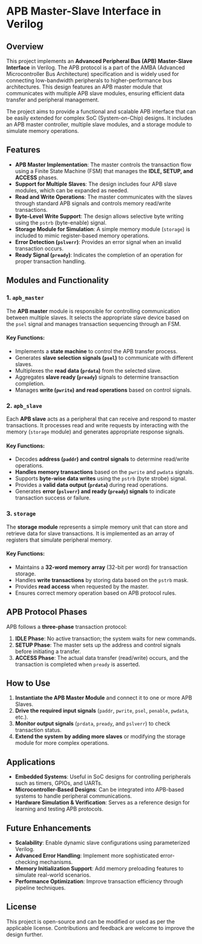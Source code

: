 # APB Master-Slave Interface in Verilog

## Overview
This project implements an **Advanced Peripheral Bus (APB) Master-Slave Interface** in Verilog. The APB protocol is a part of the AMBA (Advanced Microcontroller Bus Architecture) specification and is widely used for connecting low-bandwidth peripherals to higher-performance bus architectures. This design features an APB master module that communicates with multiple APB slave modules, ensuring efficient data transfer and peripheral management.

The project aims to provide a functional and scalable APB interface that can be easily extended for complex SoC (System-on-Chip) designs. It includes an APB master controller, multiple slave modules, and a storage module to simulate memory operations.

## Features
- **APB Master Implementation**: The master controls the transaction flow using a Finite State Machine (FSM) that manages the **IDLE, SETUP, and ACCESS** phases.
- **Support for Multiple Slaves**: The design includes four APB slave modules, which can be expanded as needed.
- **Read and Write Operations**: The master communicates with the slaves through standard APB signals and controls memory read/write transactions.
- **Byte-Level Write Support**: The design allows selective byte writing using the `pstrb` (byte-enable) signal.
- **Storage Module for Simulation**: A simple memory module (`storage`) is included to mimic register-based memory operations.
- **Error Detection (`pslverr`)**: Provides an error signal when an invalid transaction occurs.
- **Ready Signal (`pready`)**: Indicates the completion of an operation for proper transaction handling.

## Modules and Functionality
### 1. `apb_master`
The **APB master** module is responsible for controlling communication between multiple slaves. It selects the appropriate slave device based on the `psel` signal and manages transaction sequencing through an FSM.

#### Key Functions:
- Implements a **state machine** to control the APB transfer process.
- Generates **slave selection signals (`psel`)** to communicate with different slaves.
- Multiplexes the **read data (`prdata`)** from the selected slave.
- Aggregates **slave ready (`pready`)** signals to determine transaction completion.
- Manages **write (`pwrite`) and read operations** based on control signals.

### 2. `apb_slave`
Each **APB slave** acts as a peripheral that can receive and respond to master transactions. It processes read and write requests by interacting with the memory (`storage` module) and generates appropriate response signals.

#### Key Functions:
- Decodes **address (`paddr`) and control signals** to determine read/write operations.
- **Handles memory transactions** based on the `pwrite` and `pwdata` signals.
- Supports **byte-wise data writes** using the `pstrb` (byte strobe) signal.
- Provides a **valid data output (`prdata`)** during read operations.
- Generates **error (`pslverr`) and ready (`pready`) signals** to indicate transaction success or failure.

### 3. `storage`
The **storage module** represents a simple memory unit that can store and retrieve data for slave transactions. It is implemented as an array of registers that simulate peripheral memory.

#### Key Functions:
- Maintains a **32-word memory array** (32-bit per word) for transaction storage.
- Handles **write transactions** by storing data based on the `pstrb` mask.
- Provides **read access** when requested by the master.
- Ensures correct memory operation based on APB protocol rules.

## APB Protocol Phases
APB follows a **three-phase** transaction protocol:
1. **IDLE Phase**: No active transaction; the system waits for new commands.
2. **SETUP Phase**: The master sets up the address and control signals before initiating a transfer.
3. **ACCESS Phase**: The actual data transfer (read/write) occurs, and the transaction is completed when `pready` is asserted.

## How to Use
1. **Instantiate the APB Master Module** and connect it to one or more APB Slaves.
2. **Drive the required input signals** (`paddr`, `pwrite`, `psel`, `penable`, `pwdata`, etc.).
3. **Monitor output signals** (`prdata`, `pready`, and `pslverr`) to check transaction status.
4. **Extend the system by adding more slaves** or modifying the storage module for more complex operations.

## Applications
- **Embedded Systems**: Useful in SoC designs for controlling peripherals such as timers, GPIOs, and UARTs.
- **Microcontroller-Based Designs**: Can be integrated into APB-based systems to handle peripheral communications.
- **Hardware Simulation & Verification**: Serves as a reference design for learning and testing APB protocols.

## Future Enhancements
- **Scalability**: Enable dynamic slave configurations using parameterized Verilog.
- **Advanced Error Handling**: Implement more sophisticated error-checking mechanisms.
- **Memory Initialization Support**: Add memory preloading features to simulate real-world scenarios.
- **Performance Optimization**: Improve transaction efficiency through pipeline techniques.

## License
This project is open-source and can be modified or used as per the applicable license. Contributions and feedback are welcome to improve the design further.

